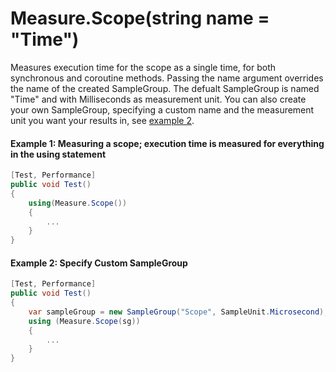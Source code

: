 # Measure.Scope(string name = "Time")

Measures execution time for the scope as a single time, for both synchronous and coroutine methods. Passing the name
argument overrides the name of the created SampleGroup.
The defualt SampleGroup is named "Time" and with Milliseconds as measurement unit. You can also create your own
SampleGroup, specifying a custom name and the measurement unit you want your results in,
see [example 2](#example-2-specify-custom-samplegroup).

#### Example 1: Measuring a scope; execution time is measured for everything in the using statement

``` csharp
[Test, Performance]
public void Test()
{
    using(Measure.Scope())
    {
        ...
    }
}
```

#### Example 2: Specify Custom SampleGroup

``` csharp
[Test, Performance]
public void Test()
{
    var sampleGroup = new SampleGroup("Scope", SampleUnit.Microsecond);
    using (Measure.Scope(sg))
    {
        ...
    }
}
```
